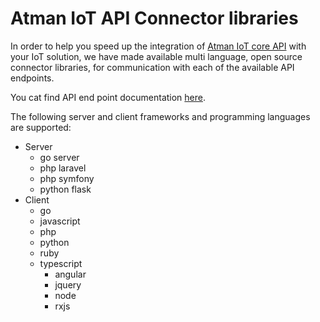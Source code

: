 # Atman IoT API Connector libraries

In order to help you speed up the integration of [Atman IoT core API](https://atman-iot.com) with your IoT solution, we have made available multi 
language, open source connector libraries, for communication with each of the available API endpoints.

You cat find API end point documentation [here](https://atman-iot.com/api/documentation.html).

The following server and client frameworks ​and programming languages are supported:
- Server
  - go server
  - php laravel
  - php symfony
  - python flask
- Client
  - go
  - javascript
  - php
  - python
  - ruby
  - typescript
    - angular
    - jquery
    - node
    - rxjs

